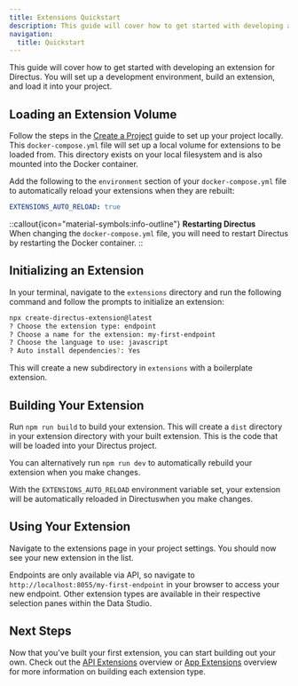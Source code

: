 ```yaml
---
title: Extensions Quickstart
description: This guide will cover how to get started with developing an extension for Directus.
navigation:
  title: Quickstart
---
```



This guide will cover how to get started with developing an extension for Directus. You will set up a development environment, build an extension, and load it into your project.

## Loading an Extension Volume 

Follow the steps in the [Create a Project](/getting-started) guide to set up your project locally. This `docker-compose.yml` file will set up a local volume for extensions to be loaded from. This directory exists on your local filesystem and is also mounted into the Docker container.

Add the following to the `environment` section of your `docker-compose.yml` file to automatically reload your extensions when they are rebuilt:

```yaml
EXTENSIONS_AUTO_RELOAD: true
```

::callout{icon="material-symbols:info-outline"}
**Restarting Directus**  
When changing the `docker-compose.yml` file, you will need to restart Directus by restarting the Docker container.
::

## Initializing an Extension

In your terminal, navigate to the `extensions` directory and run the following command and follow the prompts to initialize an extension:

```bash
npx create-directus-extension@latest
? Choose the extension type: endpoint
? Choose a name for the extension: my-first-endpoint
? Choose the language to use: javascript
? Auto install dependencies?: Yes
```

This will create a new subdirectory in `extensions` with a boilerplate extension. 

## Building Your Extension

Run `npm run build` to build your extension. This will create a `dist` directory in your extension directory with your built extension. This is the code that will be loaded into your Directus project.

You can alternatively run `npm run dev` to automatically rebuild your extension when you make changes.

With the `EXTENSIONS_AUTO_RELOAD` environment variable set, your extension will be automatically reloaded in Directuswhen you make changes.

## Using Your Extension

Navigate to the extensions page in your project settings. You should now see your new extension in the list. 

Endpoints are only available via API, so navigate to `http://localhost:8055/my-first-endpoint` in your browser to access your new endpoint. Other extension types are available in their respective selection panes within the Data Studio.

## Next Steps

Now that you've built your first extension, you can start building out your own. Check out the [API Extensions](/guides/extensions/api-extensions) overview or [App Extensions](/guides/extensions/app-extensions) overview for more information on building each extension type.
